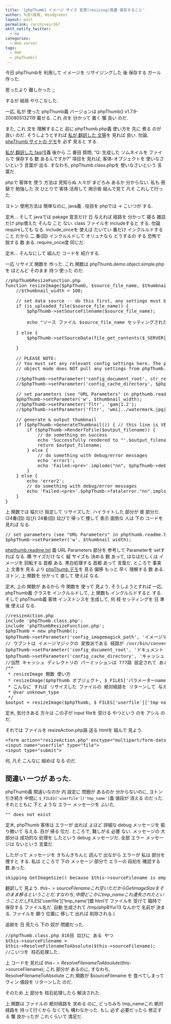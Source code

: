 ```yaml
---
title: '[phpThumb] イメージ サイズ 変更(resizing)真書 保存すること'
author: 녹풍(綠風, Windgreen)
layout: post
permalink: /archives/367
aktt_notify_twitter:
  - no
categories:
  - Web server
tags:
  - PHP
  - phpThumb()
---
```

今日 phpThumbを 利用して イメージを リサイジングした 後 保存する ガール 作った.

思ったより 難しかった ;;

するが 結局 やりこなした.

一応, 私が 使った phpThumb義 バージョンは phpThumb() v1.7.9-200805132119 載せる. これ 点を 分かって 置く 蟹 良い のだ.

また, これ 文を 理解すること 前に phpThumb.php義 使い方を 先に 煮る のが 良い のだ. そうしようとすれば <a href="/?tag=phpthumb" target="_blank">私が 翻訳した 文等</a>を 見れば 良い. 勿論, <a href="http://phpthumb.sourceforge.net/demo/demo/phpThumb.demo.demo.php" target="_blank">phpThumb サイトの デモ</a>を 必ず 見ると する.

<a title="[翻訳:phpThumb] phpThumb FAQ(1)" href="http://mytory.local/archives/474" target="_blank">私が 翻訳した faq(1)</a>義 後から 二 番目 質問, &#8220;Q: 生成した ソムネイルを ファイルで 保存する 数 あるんですか?&#8221; 項目を 見れば, 客体-オブジェクトを 使いなさいという 言葉が 出る. すなわち, phpThumb.class.phpを 使いなさいという 言葉だ.

phpで 客体を 使う 方法は 見知らぬ 人々が まどろみ あるか 分からない. 私も 冊蘖で 勉強した 次 ひとりで 客体 活用して 掲示板 組んで見て 凡そ これして行った.

ヨトン 使用方法は 簡単なのに, java義 . 役目を phpでは -> こいつが する.

定木&#8230; そして javaでは pakage 宣言だけ 日 与えれば 経路を 分かって 寝る 雑誌だけ php増えた そんな こと ない. class ファイルを includeすると する. 勿論 requireしても なる. include\_onceを 使えば たいてい 番だけ インクルルドすること だから 二 番(回) インクルルドして オリュナなら どうするの する 恐怖で 脱する 数 ある. require\_once度 同じだ.

定木&#8230; そんなにして 組んだ コードを 紹介する.

一応 リサイズ 関数を 作った. これ 関数は phpThumb.demo.object.simple.php を ほとんど そのまま 持つ 使った のだ.

<pre class="brush:php ; gutter: true; first-line: 1; highlight: [24]">//phpThumbResizeFunction.php
function resizeImage($phpThumb, $source_file_name, $thumbnail_width, $output_filename){
	//$thumbnail_width = 100;

	// set data source -- do this first, any settings must be made AFTER this call
	if (is_uploaded_file($source_file_name)) {
		$phpThumb-&gt;setSourceFilename($source_file_name);

		echo "ソース ファイル $source_file_name セッティングされたら.";

	} else {
		$phpThumb-&gt;setSourceData(file_get_contents($_SERVER[&#039;DOCUMENT_ROOT&#039;].&#039;/phpThumb/images/disk.jpg&#039;));

	}

	// PLEASE NOTE:
	// You must set any relevant config settings here. The phpThumb
	// object mode does NOT pull any settings from phpThumb.config.php

	//$phpThumb-&gt;setParameter(&#039;config_document_root&#039;, str_replace($_SERVER[&#039;PHP_SELF&#039;],&#039;&#039;,$_SERVER[&#039;SCRIPT_FILENAME&#039;]));
	//$phpThumb-&gt;setParameter(&#039;config_cache_directory&#039;, $phpThumb-&gt;getParameter(&#039;config_document_root&#039;).&#039;/Photo_thumbnail_cache&#039;);

	// set parameters (see "URL Parameters" in phpthumb.readme.txt)
	$phpThumb-&gt;setParameter(&#039;w&#039;, $thumbnail_width);
	//$phpThumb-&gt;setParameter(&#039;fltr&#039;, &#039;gam|1.2&#039;);
	//$phpThumb-&gt;setParameter(&#039;fltr&#039;, &#039;wmi|../watermark.jpg|C|75|20|20&#039;);

	// generate & output thumbnail
	if ($phpThumb-&gt;GenerateThumbnail()) { // this line is VERY important, do not remove it!
		if ($phpThumb-&gt;RenderToFile($output_filename)) {
			// do something on success
			echo &#039;Successfully rendered to "&#039;.$output_filename.&#039;"&#039;;
			return $output_filename;
		} else {
			// do something with debug/error messages
			echo &#039;error1&#039;;
			echo &#039;Failed:&lt;pre&gt;&#039;.implode("nn", $phpThumb-&gt;debugmessages).&#039;&lt;/pre&gt;&#039;;
		}
	} else {
		echo &#039;error2&#039;;
		// do something with debug/error messages
		echo &#039;Failed:&lt;pre&gt;&#039;.$phpThumb-&gt;fatalerror."nn".implode("nn", $phpThumb-&gt;debugmessages).&#039;&lt;/pre&gt;&#039;;
	}
}</pre>

上 関数では 幅だけ 指定して リサイズした. ハイライトした 部分が 彼 部分だ.(24番(回) 竝び) 24番(回) 竝びで 帰って 捜して 表示 面倒な 人は 下の コードを 見れば なる.

<pre class="brush:php">// set parameters (see "URL Parameters" in phpthumb.readme.txt)
$phpThumb-&gt;setParameter(&#039;w&#039;, $thumbnail_width);</pre>

<a href="http://phpthumb.sourceforge.net/demo/docs/phpthumb.readme.txt" target="_blank">phpthumb.readme.txt</a> 義 URL Parameters 部分を 参考して Parameterを setすれば なる. 横 サイズだけ なく 縦 サイズも 決める 数 あって, はなはだしくは イメージを 回転する 首都 ある. 黒白処理する 首都 あって 言葉だ. ところで 事実 上 文書を 見る より <a href="http://phpthumb.sourceforge.net/demo/demo/phpThumb.demo.demo.php" target="_blank">phpThumb デモ</a>を 見る 偏移 もっと 早く 理解する 数 ある. ヨトン, 上 関数を 分かって 直して 使えば なる.

定木, 上の 関数が あるから 今 関数を 使って 見よう. そうしようとすれば 一応, phpThumb義 クラスを インクルルドして, 上 関数も インクルルドすると する. そして phpThumb義 客体 インストンスを 生成して, 何 枝 セッティングを 日 準 後 使えば なる.

<pre class="brush:php">//resizeAction.php
include &#039;phpThumb.class.php&#039;;
include &#039;phpThumbResizeFunction.php&#039;;
$phpThumb = new phpThumb();
$phpThumb-&gt;setParameter(&#039;config_imagemagick_path&#039;, &#039;イメージマジック 変換派である 経路&#039;);
// ウブントは イメージマジックの 変換派である 経路が /usr/bin/convert だ.
$phpThumb-&gt;setParameter(&#039;config_document_root&#039;, &#039;ドキュメント ルート 絶対経路を 少なくて 与える.&#039;);
$phpThumb-&gt;setParameter(&#039;config_cache_directory&#039;, &#039;キャッシュ ディレクトリの 草 経路を 少なくて 与える.&#039;);
//当然 キャッシュ ディレクトリの パーミッションは 777路 設定されて あると する.(644人家 しても なるというのに 分からないから;; 777これ 不審な 方々は 捜して 見るのを)
/**
 * resizeImage 関数 使い方
 * resizeImage($phpThumb オブジェクト, $_FILES[&#039;パラメーターname&#039;][&#039;tmp_name&#039;], 横 サイズ 定数値, &#039;リサイズ ファイルを 生成する 絶対経路と ファイル名&#039;);
 * こんなに すれば リサイズした ファイルの 絶対経路を リターンして 与える.
 * @var unknown_type
 */
$output = resizeImage($phpThumb, $_FILES[&#039;userfile&#039;][&#039;tmp_name&#039;] , 540, $_SERVER[&#039;DOCUMENT_ROOT&#039;].&#039;/Photo_thumbnail_cache/&#039;.$_FILES[&#039;userfile&#039;][&#039;name&#039;]);</pre>

定木, 気付きある 方々は この子が input fileを 受ける やつという のを アシル のだ.

それでは ファイルを resizeAction.php路 送る htmlを 組んで 見よう.

<pre class="brush:html">&lt;form action="resizeAction.php" enctype="multipart/form-data" method="post"&gt;
&lt;input name="userfile" type="file"&gt;
&lt;input type="submit"&gt;</pre>

何, 凡そ こんなに 組めば なる のだ.

## 間違い 一つが あった.

phpThumb義 間違いなのか 内 設定に 問題が あるのか 分からないのに, ヨトン 引き続き 中間に `$_FILES['userfile']['tmp_name']`義 値段が 消える のだった. それとともに 下と ような エラー メッセージを ふいた.

<pre class="brush:plain">"" does not exist</pre>

定木, phpThumb 客体は エラーが 出れば よほど 詳細な debug メッセージを 振り撤いて 与える. 目が 帰る 位だ. ところで, 難しがる 必要 ない. メッセージの 大部分は 成功的な 処理を したという debug メッセージだ. 全部 エラー メッセージは ないという 言葉だ.

したがって メッセージを きちんきちんと 読んで 出ながら エラーが 私は 部分を 捜すと する. 私は ところで 下の メッセージ 部分で エラーの 段初を 確認する 数 あった.

<pre class="brush:plain">skipping GetImageSize() because $this-&gt;sourceFilename is empty in file "phpthumb.class.php" on line 2932</pre>

翻訳して 見よう. $this->sourceFilenameこれ 空いた だから GetimageSizeを そのまま 移るという ことだ. すなわち, 中間 どこかに tmp\_nameこれ 遺失されたという ことだ.($\_FILES\['userfile'\]\['tmp_name'\]銀 htmlで ファイルを 受けて 臨時で 保存する ファイル名だ. 自動 生成されて /tmp/phpBYur13 なんかで 名前が 決まる. ファイルを 願う 位置に 移して 出れば 削除される.)

追跡を 日 見たら 下の 奴が 問題だった.

<pre class="brush:php">//phpThumb.class.php 816目 竝びに ある やつ
$this-&gt;sourceFilename =
$this-&gt;ResolveFilenameToAbsolute($this-&gt;sourceFilename);
//こいつを 柱石処理した.</pre>

上 コードを 見れば $this->ResolveFilenameToAbsolute($this->sourceFilename); これ 部分が あるのに, すなわち, ResolveFilenameToAbsolute これ 関数が $sourceFilename を 食べてしまって ヴィン 値段を リターンした のだ.

そのため 上 部分を 柱石処理したら 解決された.

上 関数は ファイルの 絶対経路を 求める のに, どっちみち tmp_nameこれ 絶対経路を 持って行くから なくても 構わなかった. もし 必ず 必要だったら 修正する 蟹 良かったが これくらいで 満足だ.